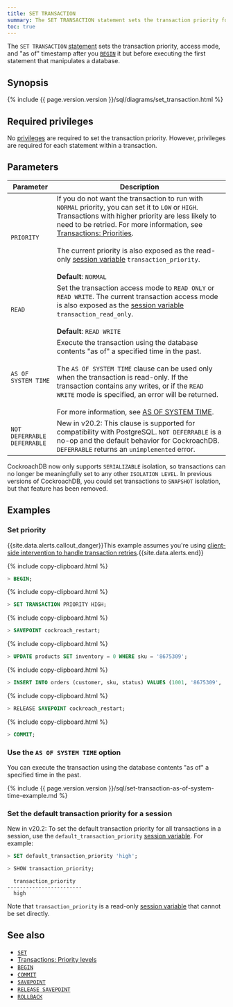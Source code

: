 ```yaml
---
title: SET TRANSACTION
summary: The SET TRANSACTION statement sets the transaction priority for the current session or an individual transaction.
toc: true
---
```


The `SET TRANSACTION` [statement](sql-statements.html) sets the transaction priority, access mode, and "as of" timestamp after you [`BEGIN`](begin-transaction.html) it but before executing the first statement that manipulates a database.

## Synopsis

<div>
{% include {{ page.version.version }}/sql/diagrams/set_transaction.html %}
</div>

## Required privileges

No [privileges](authorization.html#assign-privileges) are required to set the transaction priority. However, privileges are required for each statement within a transaction.

## Parameters

Parameter | Description
----------|------------
`PRIORITY` | If you do not want the transaction to run with `NORMAL` priority, you can set it to `LOW` or `HIGH`. Transactions with higher priority are less likely to need to be retried. For more information, see [Transactions: Priorities](transactions.html#transaction-priorities).<br><br>The current priority is also exposed as the read-only [session variable](show-vars.html) `transaction_priority`.<br><br>**Default**: `NORMAL`
`READ` | Set the transaction access mode to `READ ONLY` or `READ WRITE`. The current transaction access mode is also exposed as the [session variable](show-vars.html) `transaction_read_only`.<br><br>**Default**: `READ WRITE`
`AS OF SYSTEM TIME` | Execute the transaction using the database contents "as of" a specified time in the past.<br/><br/> The `AS OF SYSTEM TIME` clause can be used only when the transaction is read-only. If the transaction contains any writes, or if the `READ WRITE` mode is specified, an error will be returned.<br/><br/>For more information, see [AS OF SYSTEM TIME](as-of-system-time.html).
`NOT DEFERRABLE`<br>`DEFERRABLE` | <span class="version-tag">New in v20.2:</span> This clause is supported for compatibility with PostgreSQL. `NOT DEFERRABLE` is a no-op and the default behavior for CockroachDB. `DEFERRABLE` returns an `unimplemented` error.

CockroachDB now only supports `SERIALIZABLE` isolation, so transactions can no longer be meaningfully set to any other `ISOLATION LEVEL`. In previous versions of CockroachDB, you could set transactions to `SNAPSHOT` isolation, but that feature has been removed.

## Examples

### Set priority

{{site.data.alerts.callout_danger}}This example assumes you're using <a href="transactions.html#client-side-intervention">client-side intervention to handle transaction retries</a>.{{site.data.alerts.end}}

{% include copy-clipboard.html %}
~~~ sql
> BEGIN;
~~~

{% include copy-clipboard.html %}
~~~ sql
> SET TRANSACTION PRIORITY HIGH;
~~~

{% include copy-clipboard.html %}
~~~ sql
> SAVEPOINT cockroach_restart;
~~~

{% include copy-clipboard.html %}
~~~ sql
> UPDATE products SET inventory = 0 WHERE sku = '8675309';
~~~

{% include copy-clipboard.html %}
~~~ sql
> INSERT INTO orders (customer, sku, status) VALUES (1001, '8675309', 'new');
~~~

{% include copy-clipboard.html %}
~~~ sql
> RELEASE SAVEPOINT cockroach_restart;
~~~

{% include copy-clipboard.html %}
~~~ sql
> COMMIT;
~~~

### Use the `AS OF SYSTEM TIME` option

You can execute the transaction using the database contents "as of" a specified time in the past.

{% include {{ page.version.version }}/sql/set-transaction-as-of-system-time-example.md %}

### Set the default transaction priority for a session

<span class="version-tag">New in v20.2:</span> To set the default transaction priority for all transactions in a session, use the `default_transaction_priority` [session variable](set-vars.html). For example:

~~~ sql
> SET default_transaction_priority 'high';
~~~

~~~ sql
> SHOW transaction_priority;
~~~

~~~
  transaction_priority
------------------------
  high
~~~

Note that `transaction_priority` is a read-only [session variable](show-vars.html) that cannot be set directly.

## See also

- [`SET`](set-vars.html)
- [Transactions: Priority levels](transactions.html#transaction-priorities)
- [`BEGIN`](begin-transaction.html)
- [`COMMIT`](commit-transaction.html)
- [`SAVEPOINT`](savepoint.html)
- [`RELEASE SAVEPOINT`](release-savepoint.html)
- [`ROLLBACK`](rollback-transaction.html)
